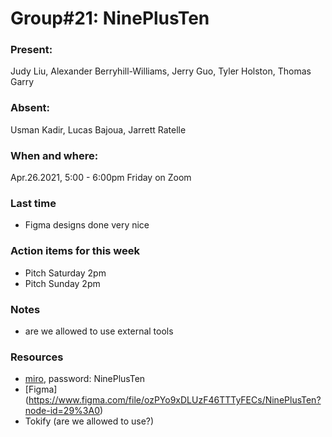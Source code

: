 # Group#21: NinePlusTen

### Present:

Judy Liu, Alexander Berryhill-Williams, Jerry Guo, Tyler Holston, Thomas Garry

### Absent:

Usman Kadir, Lucas Bajoua, Jarrett Ratelle

### When and where:

Apr.26.2021, 5:00 - 6:00pm Friday on Zoom

### Last time

- Figma designs done very nice

### Action items for this week

- Pitch Saturday 2pm
- Pitch Sunday 2pm

### Notes

- are we allowed to use external tools

### Resources

- [miro](https://miro.com/app/board/o9J_lJdxiAU=/), password: NinePlusTen
- [Figma] (https://www.figma.com/file/ozPYo9xDLUzF46TTTyFECs/NinePlusTen?node-id=29%3A0)
- Tokify (are we allowed to use?)
